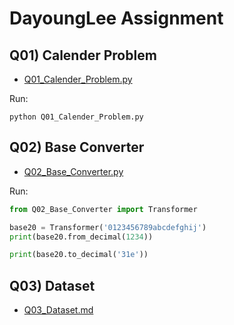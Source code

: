 # DayoungLee Assignment

## Q01) Calender Problem
- [Q01_Calender_Problem.py](./Q01_Calendar_Problem.py)

Run:
```
python Q01_Calender_Problem.py
```

## Q02) Base Converter
- [Q02_Base_Converter.py](./Q02_Base_Converter.py)

Run:
```python
from Q02_Base_Converter import Transformer

base20 = Transformer('0123456789abcdefghij')
print(base20.from_decimal(1234))

print(base20.to_decimal('31e'))
```


## Q03) Dataset
- [Q03_Dataset.md](./Q03_Dataset.md)

